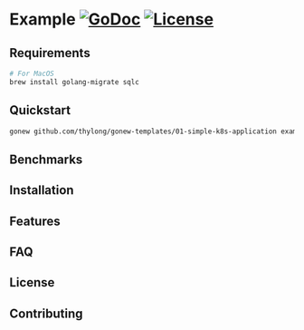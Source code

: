 # Example [![GoDoc](https://godoc.org/github.com/thylong/example?status.png)](https://godoc.org/github.com/thylong/example) [![License](https://img.shields.io/badge/License-MIT%202.0-green.svg)](https://github.com/thylong/gonew-templates/blob/main/01-simple-k8s-application/LICENSE)
<!-- Logo -->
<!-- Labels (godoc, goreport, gocover, gosec, tests, doc link, Slack, license) -->
<!-- Pronunciation -->

<!-- Short description -->

## Requirements

```bash
# For MacOS
brew install golang-migrate sqlc
```

## Quickstart

```bash
gonew github.com/thylong/gonew-templates/01-simple-k8s-application example.com/myapp
```

## Benchmarks

## Installation

## Features

## FAQ

## License

## Contributing
